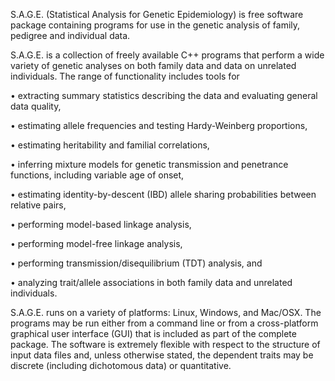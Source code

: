 S.A.G.E. (Statistical Analysis for Genetic Epidemiology) is free software package containing programs for use in the genetic analysis of family, pedigree and individual data.

S.A.G.E. is a collection of freely available C++ programs that perform a wide variety of genetic analyses on both family data and data on unrelated individuals. The range of functionality includes tools for

• extracting summary statistics describing the data and evaluating general data quality,

• estimating allele frequencies and testing Hardy-Weinberg proportions,

• estimating heritability and familial correlations,

• inferring mixture models for genetic transmission and penetrance functions, including variable age of onset,

• estimating identity-by-descent (IBD) allele sharing probabilities between relative pairs,

• performing model-based linkage analysis,

• performing model-free linkage analysis,

• performing transmission/disequilibrium (TDT) analysis, and

• analyzing trait/allele associations in both family data and unrelated individuals.

S.A.G.E. runs on a variety of platforms: Linux, Windows, and Mac/OSX. The programs may be run either from a command line or from a cross-platform graphical user interface (GUI) that is included as part of the complete package. The software is extremely flexible with respect to the structure of input data files and, unless otherwise stated, the dependent traits may be discrete (including dichotomous data) or quantitative. 

